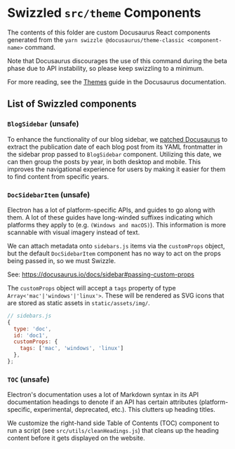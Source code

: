 # Swizzled `src/theme` Components

The contents of this folder are custom Docusaurus React components generated
from the `yarn swizzle @docusaurus/theme-classic <component-name>` command.

Note that Docusaurus discourages the use of this command during the beta phase
due to API instability, so please keep swizzling to a minimum.

For more reading, see the [Themes](https://docusaurus.io/docs/using-themes)
guide in the Docusaurus documentation.

## List of Swizzled components

### `BlogSidebar` (unsafe)

To enhance the functionality of our blog sidebar, we [patched Docusaurus](https://github.com/electron/website/pull/587/files#diff-e196318ff66c78116a07aaa92f5eb7191cf888f36bd942e609a12ff75167f9ed)
to extract the publication date of each blog post from its YAML frontmatter
in the sidebar prop passed to `BlogSidebar` component. Utilizing this
date, we can then group the posts by year, in both desktop and mobile.
This improves the navigational experience for users by making it easier
for them to find content from specific years.

### `DocSidebarItem` (unsafe)

Electron has a lot of platform-specific APIs, and guides to go along with them.
A lot of these guides have long-winded suffixes indicating which platforms they
apply to (e.g. `(Windows and macOS)`). This information is more scannable with
visual imagery instead of text.

We can attach metadata onto `sidebars.js` items via the `customProps` object,
but the default `DocSidebarItem` component has no way to act on the props being
passed in, so we must Swizzle.

See: https://docusaurus.io/docs/sidebar#passing-custom-props

The `customProps` object will accept a `tags` property of type
`Array<'mac'|'windows'|'linux'>`. These will be rendered as SVG icons that are
stored as static assets in `static/assets/img/`.

```js
// sidebars.js
{
  type: 'doc',
  id: 'doc1',
  customProps: {
    tags: ['mac', 'windows', 'linux']
  },
};
```

### `TOC` (unsafe)

Electron's documentation uses a lot of Markdown syntax in its API documentation
headings to denote if an API has certain attributes (platform-specific, experimental,
deprecated, etc.). This clutters up heading titles.

We customize the right-hand side Table of Contents (TOC) component to run a script
(see `src/utils/cleanHeadings.js`) that cleans up the heading content before
it gets displayed on the website.
